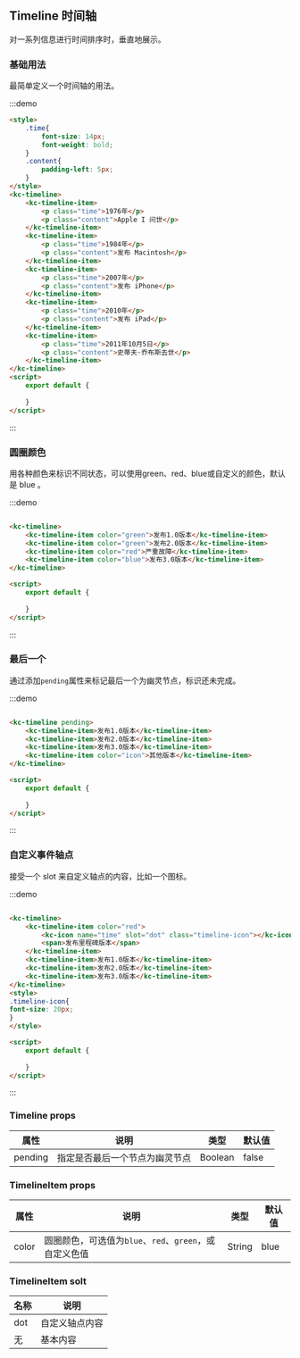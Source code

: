 ## Timeline 时间轴

对一系列信息进行时间排序时，垂直地展示。

### 基础用法

最简单定义一个时间轴的用法。

:::demo
```html
<style>
    .time{
        font-size: 14px;
        font-weight: bold;
    }
    .content{
        padding-left: 5px;
    }
</style>
<kc-timeline>
	<kc-timeline-item>
		<p class="time">1976年</p>
		<p class="content">Apple I 问世</p>
	</kc-timeline-item>
	<kc-timeline-item>
		<p class="time">1984年</p>
		<p class="content">发布 Macintosh</p>
	</kc-timeline-item>
	<kc-timeline-item>
		<p class="time">2007年</p>
		<p class="content">发布 iPhone</p>
	</kc-timeline-item>
	<kc-timeline-item>
		<p class="time">2010年</p>
		<p class="content">发布 iPad</p>
	</kc-timeline-item>
	<kc-timeline-item>
		<p class="time">2011年10月5日</p>
		<p class="content">史蒂夫·乔布斯去世</p>
	</kc-timeline-item>
</kc-timeline>
<script>
    export default {
        
    }
</script>

```
:::

### 圆圈颜色

用各种颜色来标识不同状态，可以使用green、red、blue或自定义的颜色，默认是 blue 。

:::demo
```html

<kc-timeline>
	<kc-timeline-item color="green">发布1.0版本</kc-timeline-item>
	<kc-timeline-item color="green">发布2.0版本</kc-timeline-item>
	<kc-timeline-item color="red">严重故障</kc-timeline-item>
	<kc-timeline-item color="blue">发布3.0版本</kc-timeline-item>
</kc-timeline>

<script>
    export default {
        
    }
</script>

```
:::

### 最后一个

通过添加`pending`属性来标记最后一个为幽灵节点，标识还未完成。

:::demo
```html

<kc-timeline pending>
	<kc-timeline-item>发布1.0版本</kc-timeline-item>
	<kc-timeline-item>发布2.0版本</kc-timeline-item>
	<kc-timeline-item>发布3.0版本</kc-timeline-item>
	<kc-timeline-item color="icon">其他版本</kc-timeline-item>
</kc-timeline>

<script>
    export default {
        
    }
</script>


```
:::

### 自定义事件轴点

接受一个 slot 来自定义轴点的内容，比如一个图标。

:::demo
```html

<kc-timeline>
	<kc-timeline-item color="red">
		<kc-icon name="time" slot="dot" class="timeline-icon"></kc-icon>
		<span>发布里程碑版本</span>
	</kc-timeline-item>
	<kc-timeline-item>发布1.0版本</kc-timeline-item>
	<kc-timeline-item>发布2.0版本</kc-timeline-item>
	<kc-timeline-item>发布3.0版本</kc-timeline-item>
</kc-timeline>
<style>
.timeline-icon{
font-size: 20px;
}
</style>

<script>
    export default {
        
    }
</script>

```
:::

### Timeline props

| 属性         | 说明            | 类型            | 默认值   |
|-------------  |---------------- |---------------|-------- |
| pending   | 指定是否最后一个节点为幽灵节点   | Boolean    | false |

### TimelineItem props

| 属性         | 说明            | 类型            | 默认值   |
|-------------  |---------------- |---------------|-------- |
| color   | 圆圈颜色，可选值为`blue`、`red`、`green`，或自定义色值   | String    | blue |

### TimelineItem solt

| 名称         | 说明           
|-------------  |----------------
| dot   | 自定义轴点内容
| 无  | 基本内容

